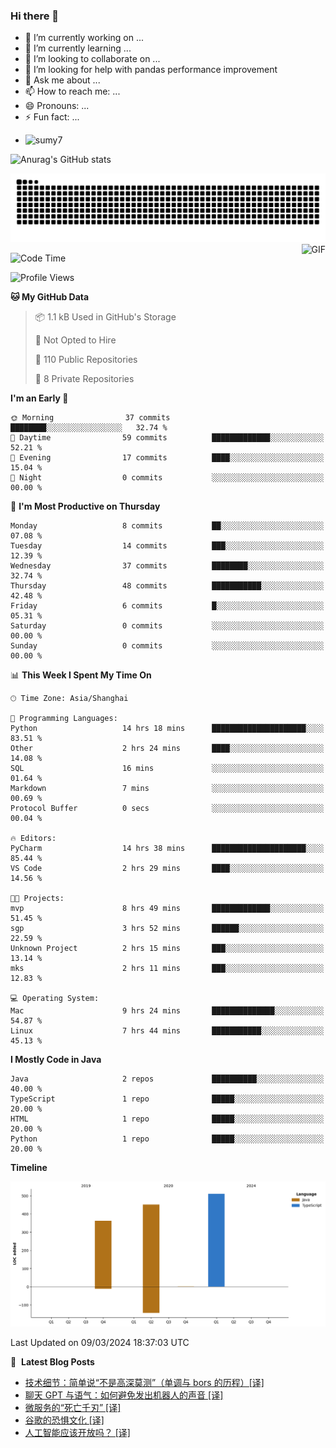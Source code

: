 ### Hi there 👋
<!--
**alloevil/alloevil** is a ✨ _special_ ✨ repository because its `README.md` (this file) appears on your GitHub profile.

Here are some ideas to get you started:

- 🔭 I’m currently working on ...
- 🌱 I’m currently learning ...
- 👯 I’m looking to collaborate on ...
- 🤔 I’m looking for help with ...
- 💬 Ask me about ...
- 📫 How to reach me: ...
- 😄 Pronouns: ...
- ⚡ Fun fact: ...
-->

- 🔭 I’m currently working on ...
- 🌱 I’m currently learning ...
- 👯 I’m looking to collaborate on ...
- 🤔 I’m looking for help with pandas performance improvement
- 💬 Ask me about ...
- 📫 How to reach me: ...
- 😄 Pronouns: ...
- ⚡ Fun fact: ...
  
+ ![sumy7](https://komarev.com/ghpvc/?username=alloevil)

![Anurag's GitHub stats](https://github-readme-stats.vercel.app/api?username=alloevil&show_icons=true&bg_color=00000000)

<picture align="center">
  <source media="(prefers-color-scheme: dark)" srcset="https://github.com/alloevil/alloevil/blob/output/github-contribution-grid-snake.svg">
  <source media="(prefers-color-scheme: dark)" srcset="https://github.com/alloevil/alloevil/blob/output/github-contribution-grid-snake.svg">
  <img alt="github contribution grid snake animation" src="https://github.com/alloevil/alloevil/blob/output/github-contribution-grid-snake.svg">
</picture>

<img align="right" alt="GIF" src="https://raw.githubusercontent.com/JoeyBling/JoeyBling/master/pic/pusheencode.gif" />

<!--START_SECTION:waka-->
![Code Time](http://img.shields.io/badge/Code%20Time-2%2C120%20hrs%209%20mins-blue)

![Profile Views](http://img.shields.io/badge/Profile%20Views-0-blue)

**🐱 My GitHub Data** 

> 📦 1.1 kB Used in GitHub's Storage 
 > 
> 🚫 Not Opted to Hire
 > 
> 📜 110 Public Repositories 
 > 
> 🔑 8 Private Repositories 
 > 
**I'm an Early 🐤** 

```text
🌞 Morning                37 commits          ████████░░░░░░░░░░░░░░░░░   32.74 % 
🌆 Daytime                59 commits          █████████████░░░░░░░░░░░░   52.21 % 
🌃 Evening                17 commits          ████░░░░░░░░░░░░░░░░░░░░░   15.04 % 
🌙 Night                  0 commits           ░░░░░░░░░░░░░░░░░░░░░░░░░   00.00 % 
```
📅 **I'm Most Productive on Thursday** 

```text
Monday                   8 commits           ██░░░░░░░░░░░░░░░░░░░░░░░   07.08 % 
Tuesday                  14 commits          ███░░░░░░░░░░░░░░░░░░░░░░   12.39 % 
Wednesday                37 commits          ████████░░░░░░░░░░░░░░░░░   32.74 % 
Thursday                 48 commits          ███████████░░░░░░░░░░░░░░   42.48 % 
Friday                   6 commits           █░░░░░░░░░░░░░░░░░░░░░░░░   05.31 % 
Saturday                 0 commits           ░░░░░░░░░░░░░░░░░░░░░░░░░   00.00 % 
Sunday                   0 commits           ░░░░░░░░░░░░░░░░░░░░░░░░░   00.00 % 
```


📊 **This Week I Spent My Time On** 

```text
🕑︎ Time Zone: Asia/Shanghai

💬 Programming Languages: 
Python                   14 hrs 18 mins      █████████████████████░░░░   83.51 % 
Other                    2 hrs 24 mins       ████░░░░░░░░░░░░░░░░░░░░░   14.08 % 
SQL                      16 mins             ░░░░░░░░░░░░░░░░░░░░░░░░░   01.64 % 
Markdown                 7 mins              ░░░░░░░░░░░░░░░░░░░░░░░░░   00.69 % 
Protocol Buffer          0 secs              ░░░░░░░░░░░░░░░░░░░░░░░░░   00.04 % 

🔥 Editors: 
PyCharm                  14 hrs 38 mins      █████████████████████░░░░   85.44 % 
VS Code                  2 hrs 29 mins       ████░░░░░░░░░░░░░░░░░░░░░   14.56 % 

🐱‍💻 Projects: 
mvp                      8 hrs 49 mins       █████████████░░░░░░░░░░░░   51.45 % 
sgp                      3 hrs 52 mins       ██████░░░░░░░░░░░░░░░░░░░   22.59 % 
Unknown Project          2 hrs 15 mins       ███░░░░░░░░░░░░░░░░░░░░░░   13.14 % 
mks                      2 hrs 11 mins       ███░░░░░░░░░░░░░░░░░░░░░░   12.83 % 

💻 Operating System: 
Mac                      9 hrs 24 mins       ██████████████░░░░░░░░░░░   54.87 % 
Linux                    7 hrs 44 mins       ███████████░░░░░░░░░░░░░░   45.13 % 
```

**I Mostly Code in Java** 

```text
Java                     2 repos             ██████████░░░░░░░░░░░░░░░   40.00 % 
TypeScript               1 repo              █████░░░░░░░░░░░░░░░░░░░░   20.00 % 
HTML                     1 repo              █████░░░░░░░░░░░░░░░░░░░░   20.00 % 
Python                   1 repo              █████░░░░░░░░░░░░░░░░░░░░   20.00 % 
```



**Timeline**

![Lines of Code chart](https://raw.githubusercontent.com/alloevil/alloevil/main/assets/bar_graph.png)


 Last Updated on 09/03/2024 18:37:03 UTC
<!--END_SECTION:waka-->

📕 &nbsp;**Latest Blog Posts**
<!-- BLOG-POST-LIST:START -->
- [技术细节：简单说“不是高深莫测”（单调与 bors 的历程）[译]](https://baoyu.io/translations/software-engineering/technicalities-not-rocket-science)
- [聊天 GPT 与语气：如何避免发出机器人的声音 [译]](https://baoyu.io/translations/prompt-engineering/chatgpt-and-tone)
- [微服务的“死亡千刃” [译]](https://baoyu.io/translations/architecture/death-by-a-thousand-microservices)
- [谷歌的恐惧文化 [译]](https://baoyu.io/translations/google/google-culture-of-fear)
- [人工智能应该开放吗？ [译]](https://baoyu.io/translations/ai/should-ai-be-open)
<!-- BLOG-POST-LIST:END -->
